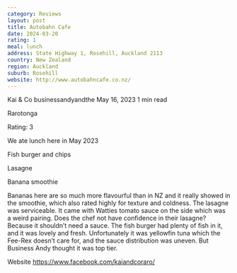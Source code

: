 ```yaml
---
category: Reviews
layout: post
title: Autobahn Cafe
date: 2024-03-20
rating: 1
meal: lunch
address: State Highway 1, Rosehill, Auckland 2113
country: New Zealand
region: Auckland
suburb: Rosehill
website: http://www.autobahncafe.co.nz/
---
```


Kai & Co
businessandyandthe
May 16, 2023
1 min read


Rarotonga

Rating: 3

We ate lunch here in May 2023 

Fish burger and chips 

Lasagne 

Banana smoothie 

Bananas here are so much more flavourful than in NZ and it really showed in the smoothie, which also rated highly for texture and coldness. The lasagne was serviceable. It came with Watties tomato sauce on the side which was a weird pairing. Does the chef not have confidence in their lasagne? Because it shouldn’t need a sauce. The fish burger had plenty of fish in it, and it was lovely and fresh. Unfortunately it was yellowfin tuna which the Fee-Rex doesn’t care for, and the sauce distribution was uneven. But Business Andy thought it was top tier. 

Website https://www.facebook.com/kaiandcoraro/